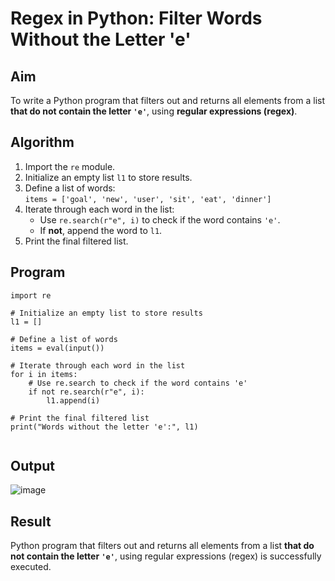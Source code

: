 # Regex in Python: Filter Words Without the Letter 'e'

## Aim
To write a Python program that filters out and returns all elements from a list **that do not contain the letter `'e'`**, using **regular expressions (regex)**.

## Algorithm
1. Import the `re` module.
2. Initialize an empty list `l1` to store results.
3. Define a list of words:  
   `items = ['goal', 'new', 'user', 'sit', 'eat', 'dinner']`
4. Iterate through each word in the list:
   - Use `re.search(r"e", i)` to check if the word contains `'e'`.
   - If **not**, append the word to `l1`.
5. Print the final filtered list.

## Program
```
import re

# Initialize an empty list to store results
l1 = []

# Define a list of words
items = eval(input())

# Iterate through each word in the list
for i in items:
    # Use re.search to check if the word contains 'e'
    if not re.search(r"e", i):
        l1.append(i)

# Print the final filtered list
print("Words without the letter 'e':", l1)


```
## Output
![image](https://github.com/user-attachments/assets/fee79157-48e5-4cbb-8745-ee087c9d7923)



## Result
Python program that filters out and returns all elements from a list **that do not contain the letter `'e'`**, using regular expressions (regex) is successfully executed.
